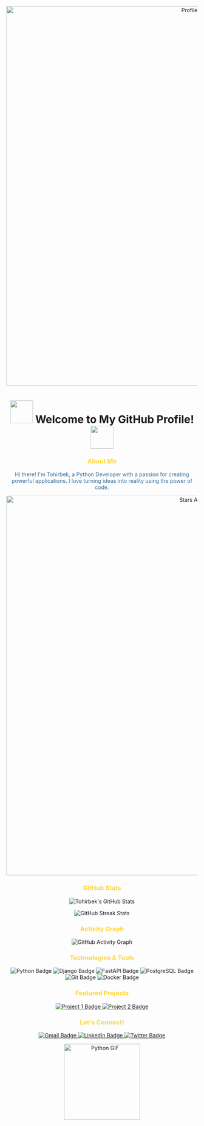 <!-- Profil banner -->
<p align="center">
  <img src="https://raw.githubusercontent.com/Tohirbek04/Tohirbek04/main/profile-banner.gif" alt="Profile Banner" width="1000"/>
</p>

<!-- Profil sarlavhasi -->
<h1 align="center">
  <img src="https://media.giphy.com/media/13HgwGsXF0aiGY/giphy.gif" width="60"> 
  Welcome to My GitHub Profile! 
  <img src="https://media.giphy.com/media/13HgwGsXF0aiGY/giphy.gif" width="60">
</h1>

<!-- Men haqimda bo'limi -->
<h3 align="center" style="color: #FFD43B;">About Me</h3>
<p align="center" style="color: #306998;">
  Hi there! I'm Tohirbek, a Python Developer with a passion for creating powerful applications. I love turning ideas into reality using the power of code.
</p>

<!-- Yulduzlar animatsiyasi -->
<p align="center">
  <img src="https://raw.githubusercontent.com/Tohirbek04/Tohirbek04/main/stars.gif" alt="Stars Animation" width="1000"/>
</p>

<!-- GitHub Statistika -->
<h3 align="center" style="color: #FFD43B;">GitHub Stats</h3>
<p align="center">
  <img src="https://github-readme-stats.vercel.app/api?username=Tohirbek04&show_icons=true&theme=tokyonight" alt="Tohirbek's GitHub Stats"/>
</p>
<p align="center">
  <img src="https://github-readme-streak-stats.herokuapp.com/?user=Tohirbek04&theme=tokyonight" alt="GitHub Streak Stats"/>
</p>

<!-- Jonli animatsiyalar bilan tahlil grafigi -->
<h3 align="center" style="color: #FFD43B;">Activity Graph</h3>
<p align="center">
  <img src="https://activity-graph.herokuapp.com/graph?username=Tohirbek04&theme=dracula&area=true&hide_border=true&custom_title=Contribution%20Graph" alt="GitHub Activity Graph"/>
</p>

<!-- Texnologiyalar va vositalar -->
<h3 align="center" style="color: #FFD43B;">Technologies & Tools</h3>
<p align="center">
  <img src="https://img.shields.io/badge/Python-FFD43B?style=for-the-badge&logo=python&logoColor=blue" alt="Python Badge"/>
  <img src="https://img.shields.io/badge/Django-092E20?style=for-the-badge&logo=django&logoColor=white" alt="Django Badge"/>
  <img src="https://img.shields.io/badge/FastAPI-009688?style=for-the-badge&logo=fastapi&logoColor=white" alt="FastAPI Badge"/>
  <img src="https://img.shields.io/badge/PostgreSQL-316192?style=for-the-badge&logo=postgresql&logoColor=white" alt="PostgreSQL Badge"/>
  <img src="https://img.shields.io/badge/Git-F05032?style=for-the-badge&logo=git&logoColor=white" alt="Git Badge"/>
  <img src="https://img.shields.io/badge/Docker-2496ED?style=for-the-badge&logo=docker&logoColor=white" alt="Docker Badge"/>
</p>

<!-- Jonli va dinamik loyihalar -->
<h3 align="center" style="color: #FFD43B;">Featured Projects</h3>
<p align="center">
  <a href="https://github.com/Tohirbek04/Project1">
    <img src="https://img.shields.io/badge/Project_1-AI_Chatbot-FF6F61?style=for-the-badge&logo=python&logoColor=white&animation=glowing" alt="Project 1 Badge"/>
  </a>
  <a href="https://github.com/Tohirbek04/Project2">
    <img src="https://img.shields.io/badge/Project_2-Web_Scraper-FF6F61?style=for-the-badge&logo=python&logoColor=white&animation=glowing" alt="Project 2 Badge"/>
  </a>
</p>

<!-- Aloqa va ijtimoiy tarmoqlar -->
<h3 align="center" style="color: #FFD43B;">Let's Connect!</h3>
<p align="center">
  <a href="mailto:your-email@example.com">
    <img src="https://img.shields.io/badge/Email-D14836?style=for-the-badge&logo=gmail&logoColor=white" alt="Gmail Badge"/>
  </a>
  <a href="https://www.linkedin.com/in/your-linkedin-username">
    <img src="https://img.shields.io/badge/LinkedIn-0A66C2?style=for-the-badge&logo=linkedin&logoColor=white" alt="LinkedIn Badge"/>
  </a>
  <a href="https://twitter.com/your-twitter-username">
    <img src="https://img.shields.io/badge/Twitter-1DA1F2?style=for-the-badge&logo=twitter&logoColor=white" alt="Twitter Badge"/>
  </a>
</p>

<!-- Dinamik python GIF -->
<p align="center">
  <img src="https://media.giphy.com/media/KAq5w47R9rmTuvWOWa/giphy.gif" alt="Python GIF" width="200">
</p>
